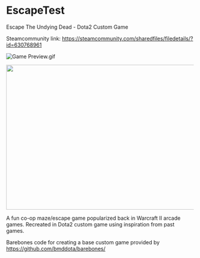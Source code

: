 # EscapeTest
Escape The Undying Dead - Dota2 Custom Game

Steamcommunity link: https://steamcommunity.com/sharedfiles/filedetails/?id=630768961

![Game Preview.gif](https://media.giphy.com/media/Lq73TMWoNdcXQN0Mqo/giphy.gif)

<img src="https://media.giphy.com/media/Lq73TMWoNdcXQN0Mqo/giphy.gif" width="690" height="388" />

A fun co-op maze/escape game popularized back in Warcraft II arcade games. Recreated in Dota2 custom game using inspiration from past games.


Barebones code for creating a base custom game provided by https://github.com/bmddota/barebones/
